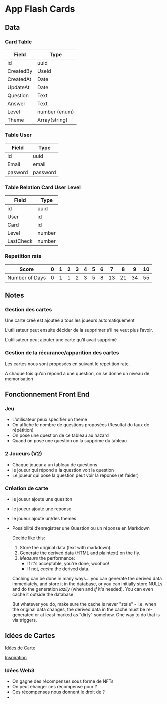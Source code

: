 # App Flash Cards

## Data

### Card Table

| Field | Type |
| --- | --- |
| id | uuid |
| CreatedBy | UseId |
| CreatedAt | Date |
| UpdateAt | Date |
| Question | Text |
| Answer | Text |
| Level | number (enum) |
| Theme | Array(string) |

### Table User

| Field | Type |
| --- | --- |
| id | uuid |
| Email | email |
| pasword | password |

### Table Relation Card User Level

| Field | Type |
| --- | --- |
| id | uuid |
| User | id |
| Card | id |
| Level | number |
| LastCheck | number |

### Repetition rate

| Score | 0 | 1 | 2 | 3 | 4 | 5 | 6 | 7 | 8 | 9 | 10 |
| --- | --- | --- | --- | --- | --- | --- | --- | --- | --- | --- | --- |
| Number of Days | 0 | 1 | 1 | 2 | 3 | 5 | 8 | 13 | 21 | 34 | 55 |

## Notes

### Gestion des cartes

Une carte créé est ajoutée a tous les joueurs automatiquement

L’utilisateur peut ensuite décider de la supprimer s’il ne veut plus l’avoir.

L’utilisateur peut ajouter une carte qu’il avait supprimé

### Gestion de la récurance/apparition des cartes

Les cartes nous sont proposées en suivant le repetition rate.

A chaque fois qu’on répond a une question, on se donne un niveau de memorisation

## Fonctionnement Front End

### Jeu

- L’utilisateur peux spécifier un theme
- On affiche le nombre de questions proposées (Resultat du taux de répétition)
- On pose une question de ce tableau au hazard
- Quand on pose une question on la supprime du tableau

### 2 Joueurs (V2)

- Chaque joueur a un tableau de questions
- le joueur qui répond a la question voit la question
- Le joueur qui pose la question peut voir la réponse (et l’aider)

### Création de carte

- le joueur ajoute une quesiton
- le joueur ajoute une reponse
- le joueur ajoute un/des themes
- Possibilité d’enregistrer une Question ou un réponse en Markdown
    
    Decide like this:
    
    1. Store the original data (text with markdown).
    2. Generate the derived data (HTML and plaintext) on the fly.
    3. *Measure* the performance:
        - If it's acceptable, you're done, woohoo!
        - If not, *cache* the derived data.
    
    Caching can be done in many ways... you can generate the derived data
     immediately, and store it in the database, or you can initially store 
    NULLs and do the generation *lazily* (when and *if* it's needed). You can even cache it outside the database.
    
    But whatever you do, make sure the cache is never "stale" - i.e. when
     the original data changes, the derived data in the cache must be 
    re-generated or at least marked as "dirty" somehow. One way to do that 
    is via triggers.
    

## Idées de Cartes

[Idées de Carte](https://www.notion.so/Id-es-de-Carte-04a8224a18ad416d9d272ed646e90ecd)

[Inspiration](https://www.notion.so/Inspiration-eb8d2606e5c84a29873d165b2cf8db52)

### Idées Web3

- On gagne des récompenses sous forme de NFTs
- On peut ehanger ces récompense pour ?
- Ces récompenses nous donnent le droit de ?
-
